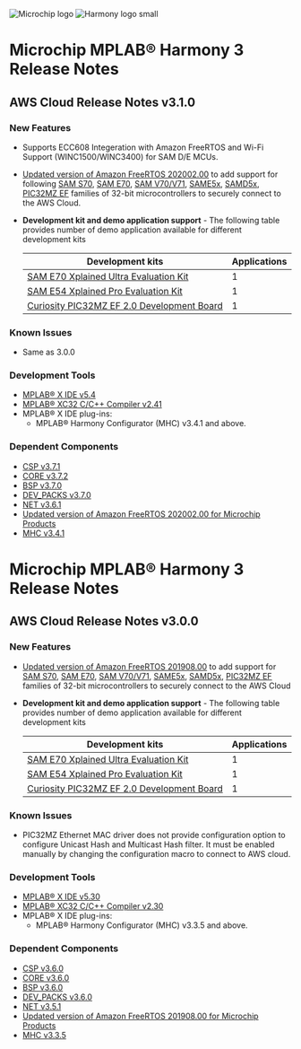 ![Microchip logo](https://raw.githubusercontent.com/wiki/Microchip-MPLAB-Harmony/Microchip-MPLAB-Harmony.github.io/images/microchip_logo.png)
![Harmony logo small](https://raw.githubusercontent.com/wiki/Microchip-MPLAB-Harmony/Microchip-MPLAB-Harmony.github.io/images/microchip_mplab_harmony_logo_small.png)

# Microchip MPLAB® Harmony 3 Release Notes
## AWS Cloud Release Notes v3.1.0

### New Features
- Supports ECC608 Integeration with Amazon FreeRTOS and Wi-Fi Support (WINC1500/WINC3400) for SAM D/E MCUs.
- [Updated version of Amazon FreeRTOS 202002.00](https://github.com/MicrochipTech/amazon-freertos/tree/v3.1.0) to add support for following
[SAM S70](https://www.microchip.com/design-centers/32-bit/sam-32-bit-mcus/sam-s-mcus),
[SAM E70](https://www.microchip.com/design-centers/32-bit/sam-32-bit-mcus/sam-e-mcus),
[SAM V70/V71](https://www.microchip.com/design-centers/32-bit/sam-32-bit-mcus/sam-v-mcus),
[SAME5x](https://www.microchip.com/design-centers/32-bit/sam-32-bit-mcus/sam-e-mcus),
[SAMD5x](https://www.microchip.com/design-centers/32-bit/sam-32-bit-mcus/sam-d-mcus),
[PIC32MZ EF](https://www.microchip.com/design-centers/32-bit/pic-32-bit-mcus/pic32mz-ef-family) families of 32-bit microcontrollers to securely connect to the AWS Cloud.


- **Development kit and demo application support** - The following table provides number of demo application available for different development kits

	| Development kits                                                                                                                  | Applications |
	| --------------------------------------------------------------------------------------------------------------------------------- | ---          |
	| [SAM E70 Xplained Ultra Evaluation Kit](https://www.microchip.com/DevelopmentTools/ProductDetails.aspx?PartNO=ATSAME70-XULT)      |  1           |
	| [SAM E54 Xplained Pro Evaluation Kit](https://www.microchip.com/developmenttools/ProductDetails/atsame54-xpro)                    |  1           |
	| [Curiosity PIC32MZ EF 2.0 Development Board](https://www.microchip.com/Developmenttools/ProductDetails/DM320209)                  |  1           |


### Known Issues
* Same as 3.0.0

### Development Tools
* [MPLAB® X IDE v5.4](https://www.microchip.com/mplab/mplab-x-ide)
* [MPLAB® XC32 C/C++ Compiler v2.41](https://www.microchip.com/mplab/compilers)
* MPLAB® X IDE plug-ins:
    * MPLAB® Harmony Configurator (MHC) v3.4.1 and above.

### Dependent Components
* [CSP v3.7.1](https://github.com/Microchip-MPLAB-Harmony/csp/tree/v3.7.1)
* [CORE v3.7.2](https://github.com/Microchip-MPLAB-Harmony/core/tree/v3.7.2)
* [BSP v3.7.0](https://github.com/Microchip-MPLAB-Harmony/bsp/tree/v3.7.0)
* [DEV_PACKS v3.7.0](https://github.com/Microchip-MPLAB-Harmony/dev_packs/tree/v3.7.0)
* [NET v3.6.1](https://github.com/Microchip-MPLAB-Harmony/net/tree/v3.6.1)
* [Updated version of Amazon FreeRTOS 202002.00 for Microchip Products](https://github.com/MicrochipTech/amazon-freertos/tree/v3.1.0)
* [MHC v3.4.1](https://github.com/Microchip-MPLAB-Harmony/mhc/tree/v3.4.1)



# Microchip MPLAB® Harmony 3 Release Notes
## AWS Cloud Release Notes v3.0.0

### New Features
- [Updated version of Amazon FreeRTOS 201908.00](https://github.com/MicrochipTech/amazon-freertos/tree/v3.0.0) to add support for [SAM S70](https://www.microchip.com/design-centers/32-bit/sam-32-bit-mcus/sam-s-mcus),
[SAM E70](https://www.microchip.com/design-centers/32-bit/sam-32-bit-mcus/sam-e-mcus),
[SAM V70/V71](https://www.microchip.com/design-centers/32-bit/sam-32-bit-mcus/sam-v-mcus),
[SAME5x](https://www.microchip.com/design-centers/32-bit/sam-32-bit-mcus/sam-e-mcus),
[SAMD5x](https://www.microchip.com/design-centers/32-bit/sam-32-bit-mcus/sam-d-mcus),
[PIC32MZ EF](https://www.microchip.com/design-centers/32-bit/pic-32-bit-mcus/pic32mz-ef-family) families of 32-bit microcontrollers to securely connect to the AWS Cloud

- **Development kit and demo application support** - The following table provides number of demo application available for different development kits

	| Development kits                                                                                                                  | Applications |
	| --------------------------------------------------------------------------------------------------------------------------------- | ---          |
	| [SAM E70 Xplained Ultra Evaluation Kit](https://www.microchip.com/DevelopmentTools/ProductDetails.aspx?PartNO=ATSAME70-XULT)      |  1           |
	| [SAM E54 Xplained Pro Evaluation Kit](https://www.microchip.com/developmenttools/ProductDetails/atsame54-xpro)                    |  1           |
	| [Curiosity PIC32MZ EF 2.0 Development Board](https://www.microchip.com/Developmenttools/ProductDetails/DM320209)                  |  1           |


### Known Issues
* PIC32MZ Ethernet MAC driver does not provide configuration option to configure Unicast Hash and Multicast Hash filter. It must be enabled manually by changing the configuration macro to connect to AWS cloud. 

### Development Tools
* [MPLAB® X IDE v5.30](https://www.microchip.com/mplab/mplab-x-ide)
* [MPLAB® XC32 C/C++ Compiler v2.30](https://www.microchip.com/mplab/compilers)
* MPLAB® X IDE plug-ins:
    * MPLAB® Harmony Configurator (MHC) v3.3.5 and above.

### Dependent Components
* [CSP v3.6.0](https://github.com/Microchip-MPLAB-Harmony/csp/tree/v3.6.0)
* [CORE v3.6.0](https://github.com/Microchip-MPLAB-Harmony/core/tree/v3.6.0)
* [BSP v3.6.0](https://github.com/Microchip-MPLAB-Harmony/bsp/tree/v3.6.0)
* [DEV_PACKS v3.6.0](https://github.com/Microchip-MPLAB-Harmony/dev_packs/tree/v3.6.0)
* [NET v3.5.1](https://github.com/Microchip-MPLAB-Harmony/net/tree/v3.5.1)
* [Updated version of Amazon FreeRTOS 201908.00 for Microchip Products](https://github.com/MicrochipTech/amazon-freertos/tree/v3.0.0)
* [MHC v3.3.5](https://github.com/Microchip-MPLAB-Harmony/mhc/tree/v3.3.5)

